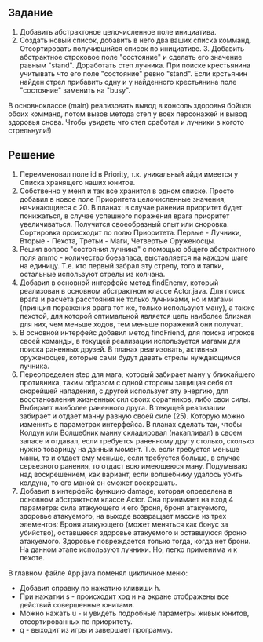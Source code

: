 ## Задание ## 
1. Добавить абстрактоное целочисленное поле инициатива. 
2. Создать новый список, добавить в него два ваших списка комманд. Отсортировать получившийся список по инициативе. 3. Добавить абстрактное строковое поле "состояние" и сделать его значение равным "stand". Доработать степ лучника. При поиске крестьянина учитывать что его поле "состояние" ревно "stand". Если крстьянин найден стрел прибавить одну и у найденного крестьянина поле "состояние" заменить на "busy". 

В основноклассе (main) реализовать вывод в консоль здоровья бойцов обоих комманд, потом вызов метода степ у всех персонажей и вывод здоровья снова. Чтобы увидеть что степ сработал и лучники в когото стрельнули!)

## Решение ##
1. Переименовал поле id в Priority, т.к. уникальный айди имеется у Списка хранящего наших юнитов.
2. Собственно у меня и так все хранится в одном списке. Просто добавил в новое поле Приоритета целочисленные значения, начинающиеся с 20. В планах: в случае ранения приоритет будет понижаться, в случае успешного поражения врага приоритет увеличиваться. Получится своеобразный опыт или сноровка. 
Сортировка происходит по полю Приоритета. Первые - Лучники, Вторые - Пехота, Третьи - Маги, Четвертые Оруженосцы. 
3. Решил вопрос "состояния лучника" с помощью общего абстрактного поля ammo - количество боезапаса, выставляется на каждом шаге на единицу. Т.е. кто первый забрал эту стрелу, того и тапки, остальные используют стрелы из колчана.
4. Добавил в основной интерфейс метод findEnemy, который реализован в основном абстрактном классе Actor.java. Для поиск врага и расчета расстояния не только лучниками, но и магами (принцип поражения врага тот же, только используют ману), а также пехотой, для которой оптимальной является цель наиболее близкая для них, чем меньше ходов, тем меньше поражений они получат.
5. В основной интерфейс добавил метод findFriend, для поиска игроков своей команды, в текущей реализации используется магами для поиска раненных друзей. В планах реализовать, активных оруженосцев, которые сами будут давать стрелы нуждающимся лучника.
6. Переопределен step для мага, который забирает ману у ближайшего противника, таким образом с одной стороны защищая себя от скорейшей нападения, с другой использует эту энергию, для восстановления жизненных сил своих соратников, либо свои силы. Выбирает наиболее раненного друга. В текущей реализации забирает и отдает манну равную своей силе (25). Которую можно изменить в параметрах интерфейса. В планах сделать так, чтобы Колдун или Волшебник манну складировал (накапливал) в своем запасе и отдавал, если требуется раненному другу столько, сколько нужно товарищу на данный момент. Т.е. если требуется меньше маны, то и отдает ему меньше, если требуется больше, в случае серьезного ранения, то отдаст всю имеющеюся ману. Подумываю над воскрешением, как вариант, если волшебнику удалось убить колдуна, то его маной он сможет воскрешать. 
7. Добавил в интерфейс функцию damage, которая определена в основном абстрактном классе Actor. Она принимает на вход 4 параметра: сила атакующего и его броня, броня атакуемого, здоровье атакуемого, на выходе возвращает массив из трех элементов: Броня атакующего (может меняться как бонус за убийство), оставшееся здоровье атакуемого и оставшуюся броню атакуемого. Здоровье повреждается только тогда, когда нет брони. На данном этапе используют лучники. Но, легко применима и к пехоте.


В главном файле App.java поменял цикличное меню:
- Добавил справку по нажатию кливиши h.
- При нажатии s - происходит ход и на экране отображены все действий совершенные юнитами.
- Можно нажать u - и увидеть подробные параметры живых юнитов, отсортированных по приоритету.
- q - выходит из игры и завершает программу.

